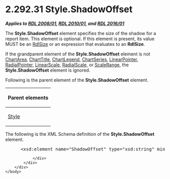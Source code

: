 <html dir="LTR" xmlns:mshelp="http://msdn.microsoft.com/mshelp" xmlns:ddue="http://ddue.schemas.microsoft.com/authoring/2003/5" xmlns:xlink="http://www.w3.org/1999/xlink" xmlns:tool="http://www.microsoft.com/tooltip">
    <head>
        <meta http-equiv="Content-Type" content="text/html; CHARSET=utf-8"></meta>
        <meta name="save" content="history"></meta>
        <title>2.292.31 Style.ShadowOffset</title>
        <xml>
            <mshelp:toctitle title="2.292.31 Style.ShadowOffset"></mshelp:toctitle>
            <mshelp:rltitle title="[MS-RDL]: Style.ShadowOffset"></mshelp:rltitle>
            <mshelp:keyword index="A" term="83e054b2-ef86-4761-9784-9a80eadb94eb"></mshelp:keyword>
            <mshelp:attr name="DCSext.ContentType" value="open specification"></mshelp:attr>
            <mshelp:attr name="AssetID" value="83e054b2-ef86-4761-9784-9a80eadb94eb"></mshelp:attr>
            <mshelp:attr name="TopicType" value="kbRef"></mshelp:attr>
            <mshelp:attr name="DCSext.Title" value="[MS-RDL]: Style.ShadowOffset" />
        </xml>
    </head>
    <body>
        <div id="header">
            <h1 class="heading">2.292.31 Style.ShadowOffset</h1>
        </div>
        <div id="mainSection">
            <div id="mainBody">
                <div id="allHistory" class="saveHistory"></div>
                <div id="sectionSection0" class="section" name="collapseableSection">
                    

<p><b><i>Applies to </i></b><a href="1e855f94-4617-47e4-b89e-0856c6cb420f.html"><b><i>RDL 2008/01</i></b></a><b><i>,
</i></b><a href="3428e690-a348-4ec7-8a6a-8efb42d2cdee.html"><b><i>RDL 2010/01</i></b></a><b><i>,
and </i></b><a href="52ce3983-2bfc-4e72-9359-42aaf5fe4509.html"><b><i>RDL 2016/01</i></b></a></p>

<p>The <b>Style.ShadowOffset</b> element specifies the size of
the shadow for a report item. This element is optional. If this element is
present, its value MUST be an <a href="b40c092e-4fe5-4f7b-a0bf-c98df1361c90.html">RdlSize</a> or an expression
that evaluates to an <b>RdlSize</b>.</p>

<p>If the grandparent element of the <b>Style.ShadowOffset</b>
element is not <a href="74e08a7c-5405-4ea4-b903-a79ef4d215f7.html">ChartArea</a>,
<a href="67fc30a5-9c4a-4eaa-aec9-b2f734b240f5.html">ChartTitle</a>, <a href="68a0757c-8f1a-42b9-9473-ccedd40029fb.html">ChartLegend</a>, <a href="aee11573-3fcf-4365-938b-e6c8ceece6e1.html">ChartSeries</a>, <a href="19cdf02f-fcd5-41ca-b086-355eedb983b6.html">LinearPointer</a>, <a href="1446314e-813e-42f0-9a28-f1b96fd3a0da.html">RadialPointer</a>, <a href="744f8b40-7ad5-4652-94a1-76ae5df59389.html">LinearScale</a>, <a href="86468d9f-c561-4b50-a689-5dfccfde8495.html">RadialScale</a>, or <a href="56ed5aad-f1b1-4463-a987-8f02cea49950.html">ScaleRange</a>, the <b>Style.ShadowOffset</b>
element is ignored.</p>

<p>Following is the parent element of the <b>Style.ShadowOffset</b>
element.</p>

<table>
 <thead>
  <tr>
   <th>
   <p>Parent elements</p>
   </th>
  </tr>
 </thead>
 <tr>
  <td>
  <p><a href="ea446209-9c6a-46ce-b472-fae8b8350b37.html">Style</a></p>
  </td>
 </tr>
</table>

<p>The following is the XML Schema definition of the <b>Style.ShadowOffset</b>
element.           </p>

<dl>
<dd>
<div><pre> &lt;xsd:element name=&quot;ShadowOffset&quot; type=&quot;xsd:string&quot; minOccurs=&quot;0&quot; /&gt;
</pre></div>
</dd></dl>


                </div>
            </div>
        </div>
    </body>
</html>